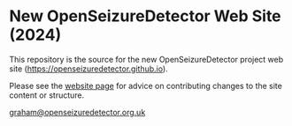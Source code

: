 # New OpenSeizureDetector Web Site (2024)
This repository is the source for the new OpenSeizureDetector project web site (https://openseizuredetector.github.io).

Please see the [website page](https://openseizuredetector.github.io/pages-developer/website.html#openseizuredetector.github.io) for advice on contributing changes to the site content or structure.

graham@openseizuredetector.org.uk

